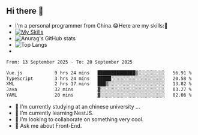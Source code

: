 ## Hi there 👋
- I'm a personal programmer from China.😂Here are my skills:🤔
- [![My Skills](https://skillicons.dev/icons?i=js,html,css,vue,typescript,java,golang)](https://skillicons.dev)
- ![Anurag's GitHub stats](https://github-readme-stats.vercel.app/api?username=FluffyChi-Xing&count_private=true&show_icons=true&theme=radical)
- ![Top Langs](https://github-readme-stats.vercel.app/api/top-langs/?username=FluffyChi-Xing)
- <!--START_SECTION:waka-->

```txt
From: 13 September 2025 - To: 20 September 2025

Vue.js            9 hrs 24 mins   ██████████████▒░░░░░░░░░░   56.91 %
TypeScript        3 hrs 24 mins   █████░░░░░░░░░░░░░░░░░░░░   20.58 %
XML               2 hrs 17 mins   ███▒░░░░░░░░░░░░░░░░░░░░░   13.82 %
Java              32 mins         ▓░░░░░░░░░░░░░░░░░░░░░░░░   03.27 %
YAML              20 mins         ▓░░░░░░░░░░░░░░░░░░░░░░░░   02.06 %
```

<!--END_SECTION:waka-->
- 🔭 I’m currently studying at an chinese university ...
- 🌱 I’m currently learning NestJS.
- 👯 I’m looking to collaborate on something very cool.
- 💬 Ask me about Front-End.
